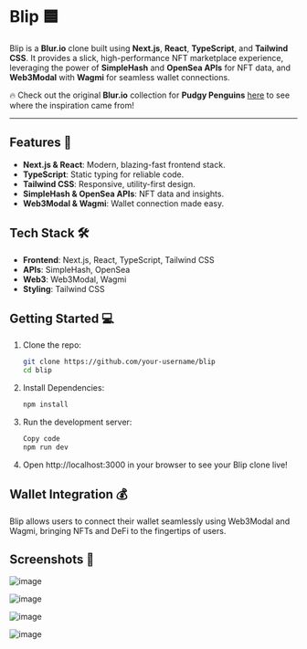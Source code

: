 # Blip 🟦

Blip is a **Blur.io** clone built using **Next.js**, **React**, **TypeScript**, and **Tailwind CSS**. It provides a slick, high-performance NFT marketplace experience, leveraging the power of **SimpleHash** and **OpenSea APIs** for NFT data, and **Web3Modal** with **Wagmi** for seamless wallet connections.

🔥 Check out the original **Blur.io** collection for **Pudgy Penguins** [here](https://blur.io/collection/pudgypenguins) to see where the inspiration came from!

---


## Features 🚀

- **Next.js & React**: Modern, blazing-fast frontend stack.
- **TypeScript**: Static typing for reliable code.
- **Tailwind CSS**: Responsive, utility-first design.
- **SimpleHash & OpenSea APIs**: NFT data and insights.
- **Web3Modal & Wagmi**: Wallet connection made easy.

## Tech Stack 🛠️

- **Frontend**: Next.js, React, TypeScript, Tailwind CSS
- **APIs**: SimpleHash, OpenSea
- **Web3**: Web3Modal, Wagmi
- **Styling**: Tailwind CSS

## Getting Started 💻

1. Clone the repo:
   ```bash
   git clone https://github.com/your-username/blip
   cd blip
   ```
2. Install Dependencies:
     ```bash
     npm install
     ```
3. Run the development server:
   ```bash
   Copy code
   npm run dev
   ```
4. Open http://localhost:3000 in your browser to see your Blip clone live!

## Wallet Integration 💰
Blip allows users to connect their wallet seamlessly using Web3Modal and Wagmi, bringing NFTs and DeFi to the fingertips of users.


## Screenshots 📸
![image](https://github.com/user-attachments/assets/e66fe080-a610-490a-8c91-dda25efa1f59)

![image](https://github.com/user-attachments/assets/b8a787a3-6b6a-4de7-b488-02858c56f2f1)

![image](https://github.com/user-attachments/assets/46b1370a-e8d8-46d5-9ffd-4fa977186403)

![image](https://github.com/user-attachments/assets/ac4ded63-6dd3-4e1c-8b29-2a56c2938b3e)




